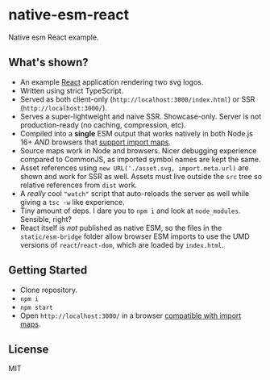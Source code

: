 # native-esm-react

Native esm React example.

## What's shown?

- An example [React](https://github.com/facebook/react) application rendering two svg logos.
- Written using strict TypeScript.
- Served as both client-only (`http://localhost:3000/index.html`) or SSR (`http://localhost:3000/`).
- Serves a super-lightweight and naive SSR. Showcase-only. Server is not production-ready (no caching, compression, etc).
- Compiled into a **single** ESM output that works natively in both Node.js 16+ _AND_ browsers that [support import maps](https://caniuse.com/import-maps).
- Source maps work in Node and browsers. Nicer debugging experience compared to CommonJS, as imported symbol names are kept the same.
- Asset references using `new URL('./asset.svg, import.meta.url)` are shown and work for SSR as well. Assets must live outside the `src` tree so relative references from `dist` work.
- A _really_ cool `"watch"` script that auto-reloads the server as well while giving a `tsc -w` like experience.
- Tiny amount of deps. I dare you to `npm i` and look at `node_modules`. Sensible, right?
- React itself is _not_ published as native ESM, so the files in the `static/esm-bridge` folder allow browser ESM imports to use the UMD versions of `react`/`react-dom`, which are loaded by `index.html`.

## Getting Started

- Clone repository.
- `npm i`
- `npm start`
- Open `http://localhost:3000/` in a browser [compatible with import maps](https://caniuse.com/import-maps).

## License

MIT
